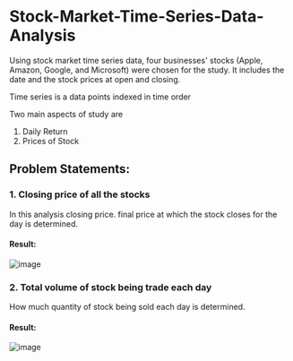 # Stock-Market-Time-Series-Data-Analysis

Using stock market time series data, four businesses' stocks (Apple, Amazon, Google, and Microsoft) were chosen for the study. It includes the date and the stock prices at open and closing. 

Time series is a data points indexed in time order

Two main aspects of study are
1. Daily Return
2. Prices of Stock

## Problem Statements:
### 1. Closing price of all the stocks
In this analysis closing price. final price at which the stock  closes for  the day is determined.
#### Result:
![image](https://user-images.githubusercontent.com/86731206/229270538-6b588c39-9628-48ce-b3c9-15882de7ca65.png)

### 2. Total volume of stock being trade each day
How much quantity of stock being sold each day is determined.
#### Result:
![image](https://user-images.githubusercontent.com/86731206/229270903-1b0c5679-95ac-4c40-a43f-9179e68e151d.png)
